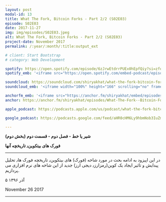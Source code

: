 ```yaml
---
layout: post
modal-id: 13
title: What The Fork, Bitcoin Forks - Part 2/2 (S02E03)
episode: S02E03
date: 2017-11-27
img: img/episodes/S02E03.jpeg
alt: What The Fork, Bitcoin Forks - Part 2/2 (S02E03)
project-date: November 2017
permalink: /:year/:month/:title:output_ext

# client: Start Bootstrap
# category: Web Development

spotify: https://open.spotify.com/episode/6zJrwEtdrrPUEx0hEpfQiy?si=zfq_quWLT6eWqaBB-aQeig
spotify_emb: '<iframe src="https://open.spotify.com/embed-podcast/episode/6zJrwEtdrrPUEx0hEpfQiy" width="100%" height="232" frameborder="0" allowtransparency="true" allow="encrypted-media"></iframe>'

soundcloud: https://soundcloud.com/shiryakhat/what-the-fork-bitcoin-forks-part-22-episode-1012b
soundcloud_emb: '<iframe width="100%" height="166" scrolling="no" frameborder="no" allow="autoplay" src="https://w.soundcloud.com/player/?url=https%3A//api.soundcloud.com/tracks/368672942&color=%23ff5500&auto_play=false&hide_related=true&show_comments=true&show_user=true&show_reposts=false&show_teaser=true"></iframe><div style="font-size: 10px; color: #cccccc;line-break: anywhere;word-break: normal;overflow: hidden;white-space: nowrap;text-overflow: ellipsis; font-family: Interstate,Lucida Grande,Lucida Sans Unicode,Lucida Sans,Garuda,Verdana,Tahoma,sans-serif;font-weight: 100;"><a href="https://soundcloud.com/shiryakhat" title="Shir | Khat" target="_blank" style="color: #cccccc; text-decoration: none;">Shir | Khat</a> · <a href="https://soundcloud.com/shiryakhat/what-the-fork-bitcoin-forks-part-22-episode-1012b" title="What The Fork, Bitcoin Forks - Part 2/2 (S02E03)" target="_blank" style="color: #cccccc; text-decoration: none;">What The Fork, Bitcoin Forks - Part 2/2 (S02E03)</a></div>'

anchorfm_emb: '<iframe src="https://anchor.fm/shiryakhat/embed/episodes/What-The-Fork--Bitcoin-Forks---Part-22-S02E03-e9idg4" width="100%" frameborder="0" scrolling="no"></iframe>'
anchor: https://anchor.fm/shiryakhat/episodes/What-The-Fork--Bitcoin-Forks---Part-22-S02E03-e9idg4

apple_podcast: https://podcasts.apple.com/us/podcast/what-the-fork-bitcoin-forks-part-2-2-s02e03/id1221206951?i=1000397178516

google_podcast: https://podcasts.google.com/feed/aHR0cHM6Ly9hbmNob3IuZm0vcy8xMWFhODUzYy9wb2RjYXN0L3Jzcw/episode/dGFnOnNvdW5kY2xvdWQsMjAxMDp0cmFja3MvMzY4NjcyOTQy?ved=0CBMQzsICahcKEwiw46XZ-NXpAhUAAAAAHQAAAAAQAQ

---
```


**شیر یا خط -  فصل دوم - قسمت دوم (بخش دوم)**

**فورک های بیتکوین٫ تاریخچه آنها**

------------------------------------------------------------------------------------

در این اپیزود به ادامه بحث در مورد شاخه (فورک) های بیتکوین٫ تاریخچه فورک ها٫ تحلیل پیدایش و تاثیر ایجاد یک کوین(رمزارز٫ دیجی ارز) جدید از این شاخه های نرم افزاری می پردازیم.

۵ آذر ۱۳۹۶

November 26 2017

-----------------------------------------------------------------------
